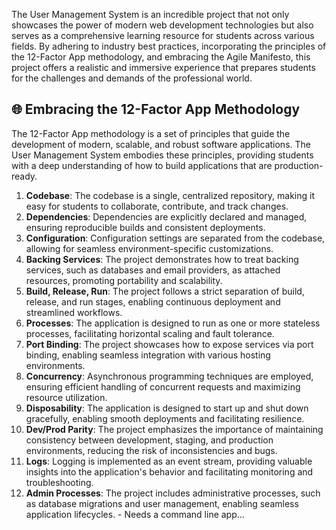 The User Management System is an incredible project that not only showcases the power of modern web development technologies but also serves as a comprehensive learning resource for students across various fields. By adhering to industry best practices, incorporating the principles of the 12-Factor App methodology, and embracing the Agile Manifesto, this project offers a realistic and immersive experience that prepares students for the challenges and demands of the professional world.

## 🌐 Embracing the 12-Factor App Methodology

The 12-Factor App methodology is a set of principles that guide the development of modern, scalable, and robust software applications. The User Management System embodies these principles, providing students with a deep understanding of how to build applications that are production-ready.

1. **Codebase**: The codebase is a single, centralized repository, making it easy for students to collaborate, contribute, and track changes.
2. **Dependencies**: Dependencies are explicitly declared and managed, ensuring reproducible builds and consistent deployments.
3. **Configuration**: Configuration settings are separated from the codebase, allowing for seamless environment-specific customizations.
4. **Backing Services**: The project demonstrates how to treat backing services, such as databases and email providers, as attached resources, promoting portability and scalability.
5. **Build, Release, Run**: The project follows a strict separation of build, release, and run stages, enabling continuous deployment and streamlined workflows.
6. **Processes**: The application is designed to run as one or more stateless processes, facilitating horizontal scaling and fault tolerance.
7. **Port Binding**: The project showcases how to expose services via port binding, enabling seamless integration with various hosting environments.
8. **Concurrency**: Asynchronous programming techniques are employed, ensuring efficient handling of concurrent requests and maximizing resource utilization.
9. **Disposability**: The application is designed to start up and shut down gracefully, enabling smooth deployments and facilitating resilience.
10. **Dev/Prod Parity**: The project emphasizes the importance of maintaining consistency between development, staging, and production environments, reducing the risk of inconsistencies and bugs.
11. **Logs**: Logging is implemented as an event stream, providing valuable insights into the application's behavior and facilitating monitoring and troubleshooting.
12. **Admin Processes**: The project includes administrative processes, such as database migrations and user management, enabling seamless application lifecycles. - Needs a command line app...